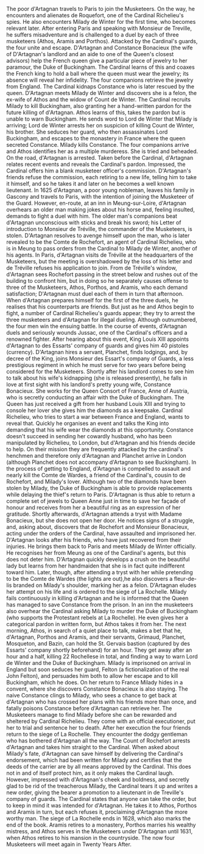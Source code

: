  The poor d'Artagnan travels to Paris to join the Musketeers. On the way, he encounters and alienates de Roquefort, one of the Cardinal Richelieu's spies. He also encounters Milady de Winter for the first time, who becomes relevant later. After entering Paris and speaking with Monsieur de Treville, he suffers misadventure and is challenged to a duel by each of three musketeers (Athos, Aramis and Porthos). Attacked by the Cardinal's guards, the four unite and escape. D'Artagnan and Constance Bonacieux (the wife of D'Artagnan's landlord and an aide to one of the Queen's closest advisors) help the French queen give a particular piece of jewelry to her paramour, the Duke of Buckingham. The Cardinal learns of this and coaxes the French king to hold a ball where the queen must wear the jewelry; its absence will reveal her infidelity. The four companions retrieve the jewelry from England. The Cardinal kidnaps Constance who is later rescued by the queen. D'Artagnan meets Milady de Winter and discovers she is a felon, the ex-wife of Athos and the widow of Count de Winter. The Cardinal recruits Milady to kill Buckingham, also granting her a hand-written pardon for the future killing of d'Artagnan. Athos learns of this, takes the pardon but is unable to warn Buckingham. He sends word to Lord de Winter that Milady is arriving; Lord de Winter arrests her on suspicion of killing Count de Winter, his brother. She seduces her guard, who then assassinates Lord Buckingham, and escapes to the monastery in France where the queen secreted Constance. Milady kills Constance. The four companions arrive and Athos identifies her as a multiple murderess. She is tried and beheaded. On the road, d'Artagnan is arrested. Taken before the Cardinal, d'Artagnan relates recent events and reveals the Cardinal's pardon. Impressed, the Cardinal offers him a blank musketeer officer's commission. D'Artagnan's friends refuse the commission, each retiring to a new life, telling him to take it himself, and so he takes it and later on he becomes a well known lieutenant. In 1625 d'Artagnan, a poor young nobleman, leaves his family in Gascony and travels to Paris, with the intention of joining the Musketeer of the Guard. However, en-route, at an inn in Meung-sur-Loire, d'Artagnan overhears an older man making jokes about his horse and, feeling insulted, demands to fight a duel with him. The older man's companions beat d'Artagnan unconscious with sticks and break his sword; his Letter of introduction to Monsieur de Tréville, the commander of the Musketeers, is stolen. D'Artagnan resolves to avenge himself upon the man, who is later revealed to be the Comte de Rochefort, an agent of Cardinal Richelieu, who is in Meung to pass orders from the Cardinal to Milady de Winter, another of his agents. In Paris, d'Artagnan visits de Tréville at the headquarters of the Musketeers, but the meeting is overshadowed by the loss of his letter and de Tréville refuses his application to join. From de Tréville's window, d'Artagnan sees Rochefort passing in the street below and rushes out of the building to confront him, but in doing so he separately causes offense to three of the Musketeers, Athos, Porthos, and Aramis, who each demand satisfaction; D'Artagnan must duel each of them in turn that afternoon. When d'Artagnan prepares himself for the first of the three duels, he realises that his counterparts are friends. But just as he and Athos begin to fight, a number of Cardinal Richelieu's guards appear; they try to arrest the three musketeers and d'Artagnan for illegal dueling. Although outnumbered, the four men win the ensuing battle. In the course of events, d'Artagnan duels and seriously wounds Jussac, one of the Cardinal's officers and a renowned fighter. After hearing about this event, King Louis XIII appoints d'Artagnan to des Essarts' company of guards and gives him 40 pistoles (currency). D'Artagnan hires a servant, Planchet, finds lodgings, and, by decree of the King, joins Monsieur des Essart's company of Guards, a less prestigious regiment in which he must serve for two years before being considered for the Musketeers. Shortly after his landlord comes to see him to talk about his wife's kidnapping (she is released presently), he falls in love at first sight with his landlord's pretty young wife, Constance Bonacieux. She works for the Queen Consort of France, Anne of Austria, who is secretly conducting an affair with the Duke of Buckingham. The Queen has just received a gift from her husband Louis XIII and trying to console her lover she gives him the diamonds as a keepsake. Cardinal Richelieu, who tries to start a war between France and England, wants to reveal that. Quickly he organises an event and talks the King into demanding that his wife wear the diamonds at this opportunity. Constance doesn't succeed in sending her cowardly husband, who has been manipulated by Richelieu, to London, but d'Artagnan and his friends decide to help. On their mission they are frequently attacked by the cardinal's henchmen and therefore only d'Artagnan and Planchet arrive in London (although Planchet does not accompany d'Artagnan to see Buckingham). In the process of getting to England, d'Artagnan is compelled to assault and nearly kill the Comte de Wardes, a friend of the Cardinal's, cousin to de Rochefort, and Milady's lover. Although two of the diamonds have been stolen by Milady, the Duke of Buckingham is able to provide replacements while delaying the thief's return to Paris. D'Artagnan is thus able to return a complete set of jewels to Queen Anne just in time to save her façade of honour and receives from her a beautiful ring as an expression of her gratitude. Shortly afterwards, d'Artagnan attends a tryst with Madame Bonacieux, but she does not open her door. He notices signs of a struggle, and, asking about, discovers that de Rochefort and Monsieur Bonacieux, acting under the orders of the Cardinal, have assaulted and imprisoned her. D'Artagnan looks after his friends, who have just recovered from their injuries. He brings them back to Paris and meets Milady de Winter officially. He recognises her from Meung as one of the Cardinal's agents, but this does not deter him. D'Artagnan quickly develops a crush on the beautiful lady but learns from her handmaiden that she is in fact quite indifferent toward him. Later, though, after attending a tryst with her while pretending to be the Comte de Wardes (the lights are out),he also discovers a fleur-de-lis branded on Milady's shoulder, marking her as a felon. D'Artagnan eludes her attempt on his life and is ordered to the siege of La Rochelle. Milady fails continuously in killing d'Artagnan and he is informed that the Queen has managed to save Constance from the prison. In an inn the musketeers also overhear the Cardinal asking Milady to murder the Duke of Buckingham (who supports the Protestant rebels at La Rochelle). He even gives her a categorical pardon in written form, but Athos takes it from her. The next morning, Athos, in search of a quiet place to talk, makes a bet that he, d'Artagnan, Porthos and Aramis, and their servants, Grimaud, Planchet, Mosqueton, and Bazin, can hold the St. Gervais bastion (captured by des Essarts' company shortly beforehand) for an hour. They get away after an hour and a half, killing 22 Rochellese in total, and finding a way to warn Lord de Winter and the Duke of Buckingham. Milady is imprisoned on arrival in England but soon seduces her guard, Felton (a fictionalization of the real John Felton), and persuades him both to allow her escape and to kill Buckingham, which he does. On her return to France Milady hides in a convent, where she discovers Constance Bonacieux is also staying. The naive Constance clings to Milady, who sees a chance to get back at d'Artagnan who has crossed her plans with his friends more than once, and fatally poisons Constance before d'Artagnan can retrieve her. The Musketeers manage to find Milady before she can be rewarded and sheltered by Cardinal Richelieu. They come with an official executioner, put her to trial and sentence her to death. After her execution the four friends return to the siege of La Rochelle. They encounter the dodgy gentleman who has bothered d'Artagnan all the way. The Count of Rochefort arrests d'Artagnan and takes him straight to the Cardinal. When asked about Milady's fate, d'Artagnan can save himself by delivering the Cardinal's endorsement, which had been written for Milady and certifies that the deeds of the carrier are by all means approved by the Cardinal. This does not in and of itself protect him, as it only makes the Cardinal laugh. However, impressed with d'Artagnan's cheek and boldness, and secretly glad to be rid of the treacherous Milady, the Cardinal tears it up and writes a new order, giving the bearer a promotion to a lieutenant in de Treville's company of guards. The Cardinal states that anyone can take the order, but to keep in mind it was intended for d'Artagnan. He takes it to Athos, Porthos and Aramis in turn, but each refuses it, proclaiming d'Artagnan the more worthy man. The siege of La Rochelle ends in 1628, which also marks the end of the book. Aramis retires to a monastery, Porthos marries his wealthy mistress, and Athos serves in the Musketeers under D'Artagnan until 1631, when Athos retires to his mansion in the countryside. The now four Musketeers will meet again in Twenty Years After.